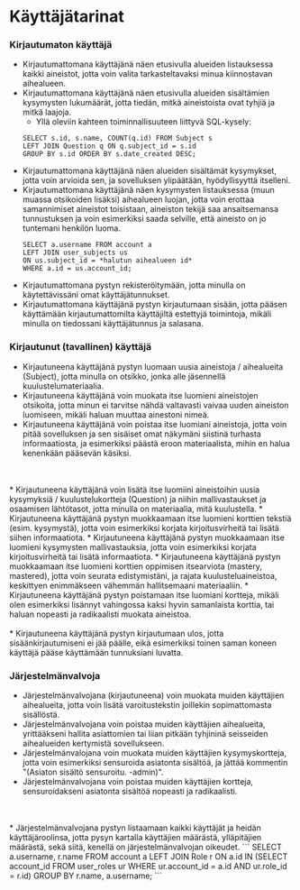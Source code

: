 # Käyttäjätarinat

### Kirjautumaton käyttäjä

* Kirjautumattomana käyttäjänä näen etusivulla alueiden listauksessa kaikki aineistot, jotta voin valita tarkasteltavaksi minua kiinnostavan aihealueen.
* Kirjautumattomana käyttäjänä näen etusivulla alueiden sisältämien kysymysten lukumäärät, jotta tiedän, mitkä aineistoista ovat tyhjiä ja mitkä laajoja.
  * Yllä oleviin kahteen toiminnallisuuteen liittyvä SQL-kysely:
  ```
  SELECT s.id, s.name, COUNT(q.id) FROM Subject s 
  LEFT JOIN Question q ON q.subject_id = s.id 
  GROUP BY s.id ORDER BY s.date_created DESC;
  ```
* Kirjautumattomana käyttäjänä näen alueiden sisältämät kysymykset, jotta voin arvioida sen, ja sovelluksen ylipäätään, hyödyllisyyttä itselleni.
* Kirjautumattomana käyttäjänä näen kysymysten listauksessa (muun muassa otsikoiden lisäksi) aihealueen luojan, jotta voin erottaa samannimiset aineistot toisistaan, aineiston tekijä saa ansaitsemansa tunnustuksen ja voin esimerkiksi saada selville, että aineisto on jo tuntemani henkilön luoma.
  ```
  SELECT a.username FROM account a
  LEFT JOIN user_subjects us
  ON us.subject_id = *halutun aihealueen id*
  WHERE a.id = us.account_id;
  ```
* Kirjautumattomana pystyn rekisteröitymään, jotta minulla on käytettävissäni omat käyttäjätunnukset.
* Kirjautumattomana käyttäjänä pystyn kirjautumaan sisään, jotta pääsen käyttämään kirjautumattomilta käyttäjiltä estettyjä toimintoja, mikäli minulla on tiedossani käyttäjätunnus ja salasana.

### Kirjautunut (tavallinen) käyttäjä

* Kirjautuneena käyttäjänä pystyn luomaan uusia aineistoja / aihealueita (Subject), jotta minulla on otsikko, jonka alle jäsennellä kuulustelumateriaalia.
* Kirjautuneena käyttäjänä voin muokata itse luomieni aineistojen otsikoita, jotta minun ei tarvitse nähdä valtavasti vaivaa uuden aineiston luomiseen, mikäli haluan muuttaa ainestoni nimeä.
* Kirjautuneena käyttäjänä voin poistaa itse luomiani aineistoja, jotta voin pitää sovelluksen ja sen sisäiset omat näkymäni siistinä turhasta informaatiosta, ja esimerkiksi päästä eroon materiaalista, mihin en halua kenenkään pääsevän käsiksi.
<br>
<br>
* Kirjautuneena käyttäjänä voin lisätä itse luomiini aineistoihin uusia kysymyksiä / kuulustelukortteja (Question) ja niihin mallivastaukset ja osaamisen lähtötasot, jotta minulla on materiaalia, mitä kuulustella.
* Kirjautuneena käyttäjänä pystyn muokkaamaan itse luomieni korttien tekstiä (esim. kysymystä), jotta voin esimerkiksi korjata kirjoitusvirheitä tai lisätä siihen informaatiota.
* Kirjautuneena käyttäjänä pystyn muokkaamaan itse luomieni kysymysten mallivastauksia, jotta voin esimerkiksi korjata kirjoitusvirheitä tai lisätä informaatiota.
* Kirjautuneena käyttäjänä pystyn muokkaamaan itse luomieni korttien oppimisen itsearviota (mastery, mastered), jotta voin seurata edistymistäni, ja rajata kuulusteluaineistoa, keskittyen enimmäkseen vähemmän hallitsemaani materiaaliin.
* Kirjautuneena käyttäjänä pystyn poistamaan itse luomiani kortteja, mikäli olen esimerkiksi lisännyt vahingossa kaksi hyvin samanlaista korttia, tai haluan nopeasti ja radikaalisti muokata aineistoa.
<br>
<br>
* Kirjautuneena käyttäjänä pystyn kirjautumaan ulos, jotta sisäänkirjautumiseni ei jää päälle, eikä esimerkiksi toinen saman koneen käyttäjä pääse käyttämään tunnuksiani luvatta.


### Järjestelmänvalvoja

* Järjestelmänvalvojana (kirjautuneena) voin muokata muiden käyttäjien aihealueita, jotta voin lisätä varoitustekstin joillekin sopimattomasta sisällöstä.
* Järjestelmänvalvojana voin poistaa muiden käyttäjien aihealueita, yrittääkseni hallita asiattomien tai liian pitkään tyhjininä seisseiden aihealueiden kertymistä sovellukseen.
* Järjestelmänvalojana voin muokata muiden käyttäjien kysymyskortteja, jotta voin esimerkiksi sensuroida asiatonta sisältöä, ja jättää kommentin "(Asiaton sisältö sensuroitu. -admin)".
* Järjestelmänvalvojana voin poistaa muiden käyttäjien kortteja, sensuroidakseni asiatonta sisältöä nopeasti ja radikaalisti.
<br>
<br>
* Järjestelmänvalvojana pystyn listaamaan kaikki käyttäjät ja heidän käyttäjäroolinsa, jotta pysyn kartalla käyttäjien määrästä, ylläpitäjien määrästä, sekä siitä, kenellä on järjestelmänvalvojan oikeudet.
  ```
  SELECT a.username, r.name FROM account a
  LEFT JOIN Role r 
  ON a.id IN (SELECT account_id FROM user_roles ur 
  WHERE ur.account_id = a.id AND ur.role_id = r.id)
  GROUP BY r.name, a.username;
  ```